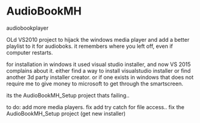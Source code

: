 # AudioBookMH
audiobookplayer

OLd VS2010 project to hijack the windows media player and add a better playlist to it for audioboks.
it remembers where you left off, even if computer restarts. 

for installation in windows it used visual studio installer, and now VS 2015 complains about it.
either find a way to install visualstudio installer or find another 3d party installer creator.
or if one exists in windows that does not require me to give money to microsoft to get through the smartscreen.

its the AudioBookMH_Setup project thats failing..

to do:
add more media players. 
fix add try catch for file access.. 
fix the AudioBookMH_Setup project (get new installer)
